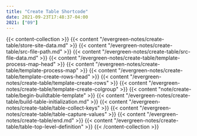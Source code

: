 ```yaml
---
title: "Create Table Shortcode"
date: 2021-09-23T17:48:37-04:00
2021: ["09"]
---
```

<!--more-->

{{< content-collection >}}
{{< content "/evergreen-notes/create-table/store-site-data.md" >}}
{{< content "/evergreen-notes/create-table/src-file-path.md" >}}
{{< content "/evergreen-notes/create-table/src-file-data.md" >}}
{{< content "/evergreen-notes/create-table/template-process-map-head" >}}
{{< content "/evergreen-notes/create-table/template-process-map" >}}
{{< content "/evergreen-notes/create-table/template-create-rows-head" >}}
{{< content "/evergreen-notes/create-table/template-create-rows" >}}
{{< content "/evergreen-notes/create-table/template-create-colgroup" >}}
{{< content "note/create-table/begin-buildtable-template" >}}
{{< content "/evergreen-notes/create-table/build-table-initialization.md" >}}
{{< content "/evergreen-notes/create-table/table-collect-keys" >}}
{{< content "/evergreen-notes/create-table/table-capture-values" >}}
{{< content "/evergreen-notes/create-table/end.md" >}}
{{< content "/evergreen-notes/create-table/table-top-level-definition" >}}
{{< /content-collection >}}
